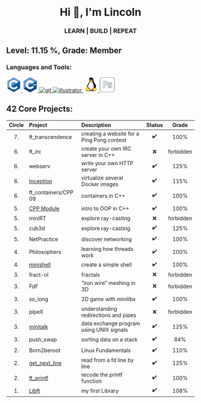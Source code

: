 <h1 align="center">Hi 👋, I'm Lincoln</h1>
<h3 align="center"> LEARN | BUILD | REPEAT </h3>

<h3 align="center">
<h2>Level: 11.15 %, Grade: Member</h2>
</h3>

<p align="left">
</p>

<h3 align="left">Languages and Tools:</h3>
<p align="left"> <a href="https://www.cprogramming.com/" target="_blank" rel="noreferrer"> <img src="https://raw.githubusercontent.com/devicons/devicon/master/icons/c/c-original.svg" alt="c" width="40" height="40"/> </a> <a href="https://www.w3schools.com/cpp/" target="_blank" rel="noreferrer"> <img src="https://raw.githubusercontent.com/devicons/devicon/master/icons/cplusplus/cplusplus-original.svg" alt="cplusplus" width="40" height="40"/> </a> <a href="https://git-scm.com/" target="_blank" rel="noreferrer"> <img src="https://www.vectorlogo.zone/logos/git-scm/git-scm-icon.svg" alt="git" width="40" height="40"/> </a> <a href="https://www.adobe.com/in/products/illustrator.html" target="_blank" rel="noreferrer"> <img src="https://www.vectorlogo.zone/logos/adobe_illustrator/adobe_illustrator-icon.svg" alt="illustrator" width="40" height="40"/> </a> <a href="https://www.linux.org/" target="_blank" rel="noreferrer"> <img src="https://raw.githubusercontent.com/devicons/devicon/master/icons/linux/linux-original.svg" alt="linux" width="40" height="40"/> </a> <a href="https://www.photoshop.com/en" target="_blank" rel="noreferrer"> <img src="https://raw.githubusercontent.com/devicons/devicon/master/icons/photoshop/photoshop-line.svg" alt="photoshop" width="40" height="40"/> </a> </p>

<h2 align="left">42 Core Projects:</h2>
  
|Circle | Project | Description | Status | Grade |
| :-: | :- | :- | :-: | :-: |
| 7. | ft_transcendence | creating a website for a Ping Pong contest | ✔️ | 100% |
| 6. | ft_irc | create your own IRC server in C++ | ❌ | forbidden |
| 6. | webserv | write your own HTTP server | ✔️ | 125% |
| 6. | [Inception](https://github.com/libacchu/Inception) | virtualize several Docker images | ✔️ | 115% |
| 6. | ft_containers/CPP 09 | containers in C++ | ✔️ | 100% |
| 5. | [CPP Module](https://github.com/libacchu/CPP_Module) | intro to OOP in C++ | ✔️ | 100% |
| 5. | miniRT | explore ray-casting | ❌ | forbidden |
| 5. | cub3d | explore ray-casting| ✔️  | 125% |
| 5. | NetPractice | discover networking | ✔️ | 100% |
| 4. | Philosophers | learning how threads work | ✔️ | 100% |
| 4. | [minishell](https://github.com/libacchu/minishell) | create a simple shell | ✔️ | 100% |
| 3. | fract-ol | fractals | ❌ | forbidden |
| 3. | FdF | “iron wire” meshing in 3D | ❌ | forbidden |
| 3. | so_long | 2D game with minilibx | ✔️ | 100% |
| 3. | pipeX | understanding redirections and pipes | ❌ | forbidden |
| 3. | [minitalk](https://github.com/libacchu/minitalk) | data exchange program using UNIX signals | ✔️ | 125% |
| 3. | push_swap | sorting data on a stack | ✔️ | 84% |
| 2. | Born2beroot | Linux Fundamentals | ✔️ | 110% |
| 2. | [get_next_line](https://github.com/libacchu/get_next_line) | read from a fd line by line | ✔️ | 125% |
| 2. | [ft_printf](https://github.com/libacchu/ft_printf) | recode the printf function | ✔️ | 100% |
| 1. | [Libft](https://github.com/libacchu/libft-42) | my first Library | ✔️ | 108% |
 
